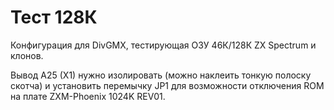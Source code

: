 # Тест 128К
Конфигурация для DivGMX, тестирующая ОЗУ 46К/128К ZX Spectrum и клонов.

Вывод A25 (X1) нужно изолировать (можно наклеить тонкую полоску скотча) и установить перемычку JP1 для возможности отключения ROM на плате ZXM-Phoenix 1024K REV01.